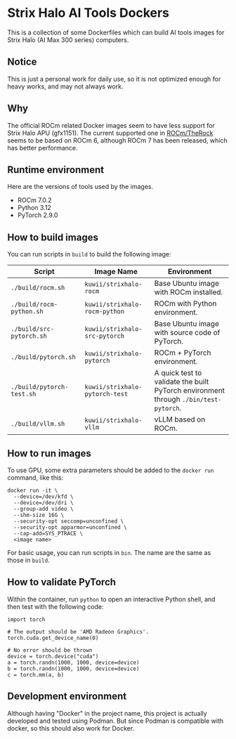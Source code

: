 # Strix Halo AI Tools Dockers

This is a collection of some Dockerfiles which can build AI tools images for Strix Halo (AI Max 300 series) computers.

## Notice

This is just a personal work for daily use, so it is not optimized enough for heavy works, and may not always work.

## Why

The official ROCm related Docker images seem to have less support for Strix Halo APU (gfx1151). The current supported one in [ROCm/TheRock](https://github.com/ROCm/TheRock/pkgs/container/therock_pytorch_dev_ubuntu_24_04_gfx1151) seems to be based on ROCm 6, although ROCm 7 has been released, which has better performance.

## Runtime environment

Here are the versions of tools used by the images.

- ROCm 7.0.2
- Python 3.12
- PyTorch 2.9.0

## How to build images

You can run scripts in `build` to build the following image:

| Script | Image Name | Environment |
|  ----  | ---------  | ----------- |
| `./build/rocm.sh` | `kuwii/strixhalo-rocm` | Base Ubuntu image with ROCm installed. |
| `./build/rocm-python.sh` | `kuwii/strixhalo-rocm-python` | ROCm with Python environment. |
| `./build/src-pytorch.sh` | `kuwii/strixhalo-src-pytorch` | Base Ubuntu image with source code of PyTorch. |
| `./build/pytorch.sh` | `kuwii/strixhalo-pytorch` | ROCm + PyTorch environment. |
| `./build/pytorch-test.sh` | `kuwii/strixhalo-pytorch-test` | A quick test to validate the built PyTorch environment through `./bin/test-pytorch`. |
| `./build/vllm.sh` | `kuwii/strixhalo-vllm` | vLLM based on ROCm. |

## How to run images

To use GPU, some extra parameters should be added to the `docker run` command, like this:

```
docker run -it \
  --device=/dev/kfd \
  --device=/dev/dri \
  --group-add video \
  --shm-size 16G \
  --security-opt seccomp=unconfined \
  --security-opt apparmor=unconfined \
  --cap-add=SYS_PTRACE \
  <image name>
```

For basic usage, you can run scripts in `bin`. The name are the same as those in `build`.

## How to validate PyTorch

Within the container, run `python` to open an interactive Python shell, and then test with the following code:

```
import torch

# The output should be 'AMD Radeon Graphics'.
torch.cuda.get_device_name(0)

# No error should be thrown
device = torch.device("cuda")
a = torch.randn(1000, 1000, device=device)
b = torch.randn(1000, 1000, device=device)
c = torch.mm(a, b)
```

## Development environment

Although having "Docker" in the project name, this project is actually developed and tested using Podman. But since Podman is compatible with docker, so this should also work for Docker.
